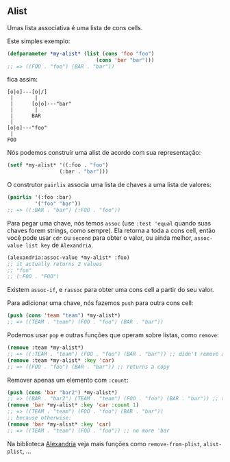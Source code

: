 ## Alist

Umas lista associativa é uma lista de cons cells.

Este simples exemplo:

~~~lisp
(defparameter *my-alist* (list (cons 'foo "foo")
                             (cons 'bar "bar")))
;; => ((FOO . "foo") (BAR . "bar"))
~~~

fica assim:

```
[o|o]---[o|/]
 |       |
 |      [o|o]---"bar"
 |       |
 |      BAR
 |
[o|o]---"foo"
 |
FOO
```
Nós podemos construir uma alist de acordo com sua representação:


~~~lisp
(setf *my-alist* '((:foo . "foo")
                 (:bar . "bar")))
~~~
O construtor `pairlis` associa uma lista de chaves a uma lista de valores:

~~~lisp
(pairlis '(:foo :bar)
         '("foo" "bar"))
;; => ((:BAR . "bar") (:FOO . "foo"))
~~~

Para pegar uma chave, nós temos `assoc` (use `:test 'equal` quando suas chaves
forem strings, como sempre). Ela retorna a toda a cons cell, então você pode usar
`cdr` ou `second` para obter o valor, ou ainda melhor, `assoc-value list key` de `Alexandria`.

~~~lisp
(alexandria:assoc-value *my-alist* :foo)
;; it actually returns 2 values
;; "foo"
;; (:FOO . "FOO")
~~~

Existem `assoc-if`, e `rassoc` para obter uma cons cell a partir do seu valor.

Para adicionar uma chave, nós fazemos `push` para outra cons cell:

~~~lisp
(push (cons 'team "team") *my-alist*)
;; => ((TEAM . "team") (FOO . "foo") (BAR . "bar"))
~~~

Podemos usar `pop` e outras funções que operam sobre listas, como `remove`:

~~~lisp
(remove :team *my-alist*)
;; => ((:TEAM . "team") (FOO . "foo") (BAR . "bar")) ;; didn't remove anything
(remove :team *my-alist* :key 'car)
;; => ((FOO . "foo") (BAR . "bar")) ;; returns a copy
~~~

Remover apenas um elemento com `:count`:

~~~lisp
(push (cons 'bar "bar2") *my-alist*)
;; => ((BAR . "bar2") (TEAM . "team") (FOO . "foo") (BAR . "bar")) ;; twice the 'bar key
(remove 'bar *my-alist* :key 'car :count 1)
;; => ((TEAM . "team") (FOO . "foo") (BAR . "bar"))
;; because otherwise:
(remove 'bar *my-alist* :key 'car)
;; => ((TEAM . "team") (FOO . "foo")) ;; no more 'bar
~~~

Na biblioteca
[Alexandria](https://common-lisp.net/project/alexandria/draft/alexandria.html#Conses)
veja mais funções como `remove-from-plist`, `alist-plist`, ...
